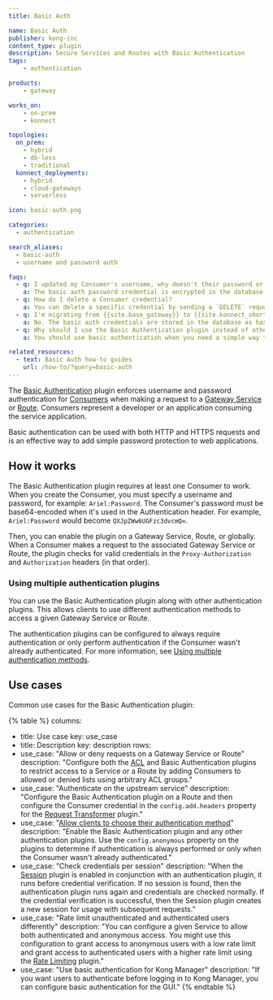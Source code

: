 ```yaml
---
title: Basic Auth

name: Basic Auth
publisher: kong-inc
content_type: plugin
description: Secure Services and Routes with Basic Authentication
tags:
    - authentication

products:
    - gateway

works_on:
    - on-prem
    - konnect

topologies:
  on_prem:
    - hybrid
    - db-less
    - traditional
  konnect_deployments:
    - hybrid
    - cloud-gateways
    - serverless

icon: basic-auth.png

categories:
  - authentication

search_aliases:
  - basic-auth
  - username and password auth

faqs:
  - q: I updated my Consumer's username, why doesn't their password or basic authentication work anymore?
    a: The basic auth password credential is encrypted in the database. {{site.base_gateway}} can only get the encrypted value of the password from the database. When you update the username or tag, {{site.base_gateway}} overwrites the password with its encrypted value. To fix this, enter the original password when you update the username or tag of the basic auth credential.
  - q: How do I delete a Consumer credential?
    a: You can delete a specific credential by sending a `DELETE` request to `/{workspace_id_or_name}/consumers/{consumer_id_or_name}/basic-auth/{credentials_id}`.
  - q: I'm migrating from {{site.base_gateway}} to {{site.konnect_short_name}} and using `deck gateway dump`, will this also dump my basic auth credentials?
    a: No. The basic auth credentials are stored in the database as hashed values. When you dump the configuration with decK, it will retrieve these hashed values, not the original plain-text passwords. Since there is currently no way to extract the initial plain-text values of the basic auth credentials due to how they are stored, you will need to manually set the passwords for basic auth after dumping the configuration or by directly setting up the password in {{site.konnect_short_name}}.
  - q: Why should I use the Basic Authentication plugin instead of other authentication plugins, like Key Authentication?
    a: You should use basic authentication when you need a simple way to authenticate and security isn't a concern. For example, you could use this plugin to connect internal server networks or as a verification on open data. Use Key Authentication or another authentication plugin if you require additional security.

related_resources:
  - text: Basic Auth how-to guides
    url: /how-to/?query=basic-auth
---
```


The [Basic Authentication](https://datatracker.ietf.org/doc/html/rfc7617 ) plugin enforces username and password authentication for [Consumers](/gateway/entities/consumer/) when making a request to a [Gateway Service](/gateway/entities/service/) or [Route](/gateway/entities/route/). Consumers represent a developer or an application consuming the service application. 

Basic authentication can be used with both HTTP and HTTPS requests and is an effective way to add simple password protection to web applications.

## How it works

The Basic Authentication plugin requires at least one Consumer to work. When you create the Consumer, you must specify a username and password, for example: `Ariel:Password`. The Consumer's password must be base64-encoded when it's used in the Authentication header. For example, `Ariel:Password` would become `QXJpZWw6UGFzc3dvcmQ=`.

Then, you can enable the plugin on a Gateway Service, Route, or globally. When a Consumer makes a request to the associated Gateway Service or Route, the plugin checks for valid credentials in the `Proxy-Authorization` and `Authorization` headers (in that order).

### Using multiple authentication plugins

You can use the Basic Authentication plugin along with other authentication plugins. This allows clients to use different authentication methods to access a given Gateway Service or Route. 

The authentication plugins can be configured to always require authentication or only perform authentication if the Consumer wasn't already authenticated. For more information, see [Using multiple authentication methods](/gateway/authentication/#using-multiple-authentication-methods).

## Use cases

Common use cases for the Basic Authentication plugin:

<!--vale off-->
{% table %}
columns:
  - title: Use case
    key: use_case
  - title: Description
    key: description
rows:
  - use_case: "Allow or deny requests on a Gateway Service or Route"
    description: "Configure both the [ACL](/plugins/acl/) and Basic Authentication plugins to restrict access to a Service or a Route by adding Consumers to allowed or denied lists using arbitrary ACL groups."
  - use_case: "Authenticate on the upstream service"
    description: "Configure the Basic Authentication plugin on a Route and then configure the Consumer credential in the `config.add.headers` property for the [Request Transformer](/plugins/request-transformer/) plugin."
  - use_case: "[Allow clients to choose their authentication method](/how-to/allow-multiple-authentication/)"
    description: "Enable the Basic Authentication plugin and any other authentication plugins. Use the `config.anonymous` property on the plugins to determine if authentication is always performed or only when the Consumer wasn't already authenticated."
  - use_case: "Check credentials per session"
    description: "When the [Session](/plugins/session/) plugin is enabled in conjunction with an authentication plugin, it runs before credential verification. If no session is found, then the authentication plugin runs again and credentials are checked normally. If the credential verification is successful, then the Session plugin creates a new session for usage with subsequent requests."
  - use_case: "Rate limit unauthenticated and authenticated users differently"
    description: "You can configure a given Service to allow both authenticated and anonymous access. You might use this configuration to grant access to anonymous users with a low rate limit and grant access to authenticated users with a higher rate limit using the [Rate Limiting](/plugins/rate-limiting/) plugin."
  - use_case: "Use basic authentication for Kong Manager"
    description: "If you want users to authenticate before logging in to Kong Manager, you can configure basic authentication for the GUI."
{% endtable %}
<!--vale on-->

